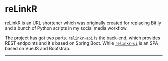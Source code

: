 # reLinkR

reLinkR is an URL shortener which was originally created for replacing Bit.ly and a bunch of Python scripts in my social media workflow. 

The project has got two parts. [`relinkr-api`](relinkr-api) is the back-end, which provides REST endpoints and it's based on Spring Boot. While [`relinkr-ui`](relinkr-ui) is an SPA based on VueJS and Bootstrap.

-----

